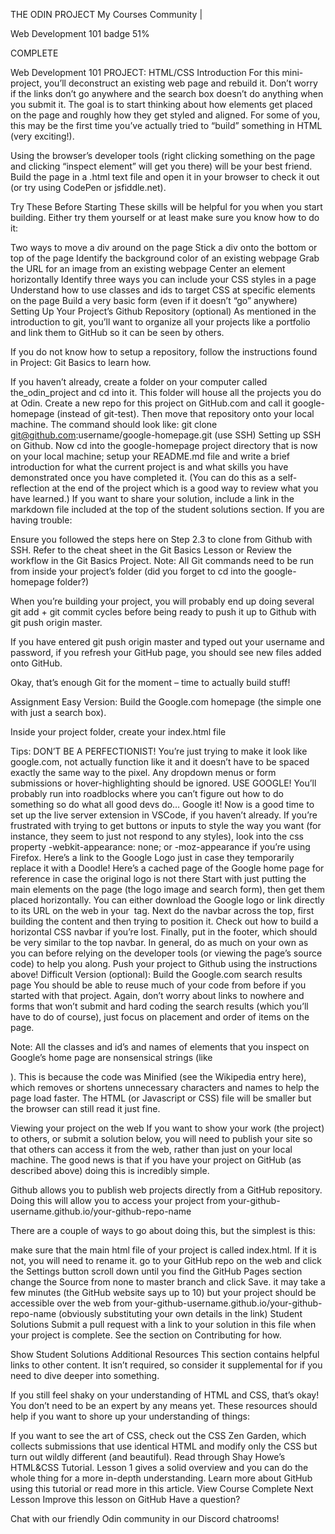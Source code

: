 
THE ODIN PROJECT
My Courses
Community 
|

Web Development 101 badge
51%

COMPLETE

Web Development 101
PROJECT: HTML/CSS
Introduction
For this mini-project, you’ll deconstruct an existing web page and rebuild it. Don’t worry if the links don’t go anywhere and the search box doesn’t do anything when you submit it. The goal is to start thinking about how elements get placed on the page and roughly how they get styled and aligned. For some of you, this may be the first time you’ve actually tried to “build” something in HTML (very exciting!).

Using the browser’s developer tools (right clicking something on the page and clicking “inspect element” will get you there) will be your best friend. Build the page in a .html text file and open it in your browser to check it out (or try using CodePen or jsfiddle.net).

Try These Before Starting
These skills will be helpful for you when you start building. Either try them yourself or at least make sure you know how to do it:

Two ways to move a div around on the page
Stick a div onto the bottom or top of the page
Identify the background color of an existing webpage
Grab the URL for an image from an existing webpage
Center an element horizontally
Identify three ways you can include your CSS styles in a page
Understand how to use classes and ids to target CSS at specific elements on the page
Build a very basic form (even if it doesn’t “go” anywhere)
Setting Up Your Project’s Github Repository (optional)
As mentioned in the introduction to git, you’ll want to organize all your projects like a portfolio and link them to GitHub so it can be seen by others.

If you do not know how to setup a repository, follow the instructions found in Project: Git Basics to learn how.

If you haven’t already, create a folder on your computer called the_odin_project and cd into it. This folder will house all the projects you do at Odin.
Create a new repo for this project on GitHub.com and call it google-homepage (instead of git-test).
Then move that repository onto your local machine. The command should look like: git clone git@github.com:username/google-homepage.git (use SSH)
Setting up SSH on Github.
Now cd into the google-homepage project directory that is now on your local machine; setup your README.md file and write a brief introduction for what the current project is and what skills you have demonstrated once you have completed it. (You can do this as a self-reflection at the end of the project which is a good way to review what you have learned.)
If you want to share your solution, include a link in the markdown file included at the top of the student solutions section.
If you are having trouble:

Ensure you followed the steps here on Step 2.3 to clone from Github with SSH.
Refer to the cheat sheet in the Git Basics Lesson or
Review the workflow in the Git Basics Project.
Note: All Git commands need to be run from inside your project’s folder (did you forget to cd into the google-homepage folder?)

When you’re building your project, you will probably end up doing several git add + git commit cycles before being ready to push it up to Github with git push origin master.

If you have entered git push origin master and typed out your username and password, if you refresh your GitHub page, you should see new files added onto GitHub.

Okay, that’s enough Git for the moment – time to actually build stuff!

Assignment
Easy Version: Build the Google.com homepage
(the simple one with just a search box).

Inside your project folder, create your index.html file

Tips:
DON’T BE A PERFECTIONIST! You’re just trying to make it look like google.com, not actually function like it and it doesn’t have to be spaced exactly the same way to the pixel. Any dropdown menus or form submissions or hover-highlighting should be ignored.
USE GOOGLE! You’ll probably run into roadblocks where you can’t figure out how to do something so do what all good devs do… Google it!
Now is a good time to set up the live server extension in VSCode, if you haven’t already.
If you’re frustrated with trying to get buttons or inputs to style the way you want (for instance, they seem to just not respond to any styles), look into the css property -webkit-appearance: none; or -moz-appearance if you’re using Firefox.
Here’s a link to the Google Logo just in case they temporarily replace it with a Doodle!
Here’s a cached page of the Google home page for reference in case the original logo is not there
Start with just putting the main elements on the page (the logo image and search form), then get them placed horizontally. You can either download the Google logo or link directly to its URL on the web in your <img> tag.
Next do the navbar across the top, first building the content and then trying to position it. Check out how to build a horizontal CSS navbar if you’re lost.
Finally, put in the footer, which should be very similar to the top navbar.
In general, do as much on your own as you can before relying on the developer tools (or viewing the page’s source code) to help you along.
Push your project to Github using the instructions above!
Difficult Version (optional): Build the Google.com search results page
You should be able to reuse much of your code from before if you started with that project. Again, don’t worry about links to nowhere and forms that won’t submit and hard coding the search results (which you’ll have to do of course), just focus on placement and order of items on the page.

Note: All the classes and id’s and names of elements that you inspect on Google’s home page are nonsensical strings (like <div class='srg'>). This is because the code was Minified (see the Wikipedia entry here), which removes or shortens unnecessary characters and names to help the page load faster. The HTML (or Javascript or CSS) file will be smaller but the browser can still read it just fine.

Viewing your project on the web
If you want to show your work (the project) to others, or submit a solution below, you will need to publish your site so that others can access it from the web, rather than just on your local machine. The good news is that if you have your project on GitHub (as described above) doing this is incredibly simple.

Github allows you to publish web projects directly from a GitHub repository. Doing this will allow you to access your project from your-github-username.github.io/your-github-repo-name

There are a couple of ways to go about doing this, but the simplest is this:

make sure that the main html file of your project is called index.html. If it is not, you will need to rename it.
go to your GitHub repo on the web and click the Settings button
scroll down until you find the GitHub Pages section
change the Source from none to master branch and click Save.
it may take a few minutes (the GitHub website says up to 10) but your project should be accessible over the web from your-github-username.github.io/your-github-repo-name (obviously substituting your own details in the link)
Student Solutions
Submit a pull request with a link to your solution in this file when your project is complete. See the section on Contributing for how.

 Show Student Solutions
Additional Resources
This section contains helpful links to other content. It isn’t required, so consider it supplemental for if you need to dive deeper into something.

If you still feel shaky on your understanding of HTML and CSS, that’s okay! You don’t need to be an expert by any means yet. These resources should help if you want to shore up your understanding of things:

If you want to see the art of CSS, check out the CSS Zen Garden, which collects submissions that use identical HTML and modify only the CSS but turn out wildly different (and beautiful).
Read through Shay Howe’s HTML&CSS Tutorial. Lesson 1 gives a solid overview and you can do the whole thing for a more in-depth understanding.
Learn more about GitHub using this tutorial or read more in this article.
View Course
Complete
Next Lesson
 Improve this lesson on GitHub
Have a question?

Chat with our friendly Odin community in our Discord chatrooms!
